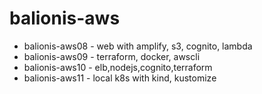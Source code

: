 # balionis-aws

* balionis-aws08 - web with amplify, s3, cognito, lambda
* balionis-aws09 - terraform, docker, awscli
* balionis-aws10 - elb,nodejs,cognito,terraform
* balionis-aws11 - local k8s with kind, kustomize


